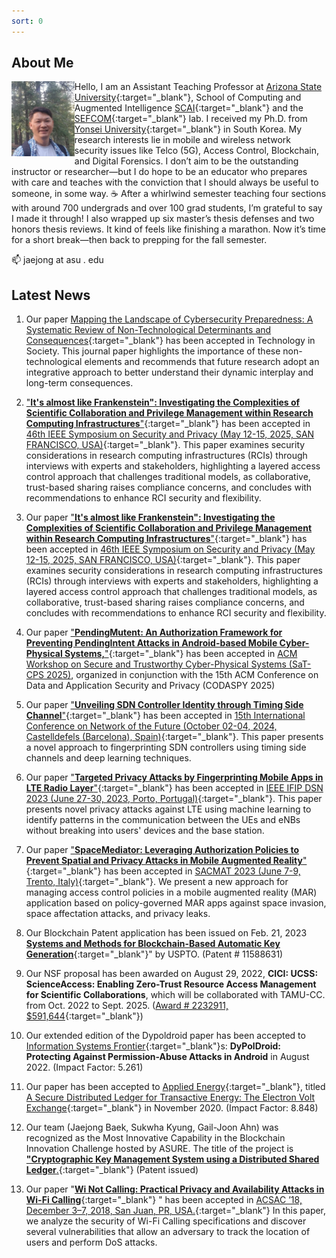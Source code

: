 ```yaml
---
sort: 0
---
```

## About Me
<img align=left src="../images/jaejong.jpg"  width="20%">

Hello, I am an Assistant Teaching Professor at [Arizona State University](https://www.asu.edu/){:target="_blank"}, School of Computing and Augmented Intelligence [SCAI](https://scai.engineering.asu.edu/){:target="_blank"} and the [SEFCOM](https://sefcom.asu.edu/){:target="_blank"} lab. I received my Ph.D. from [Yonsei University](https://www.yonsei.ac.kr/en_sc/index.jsp){:target="_blank"} in South Korea. My research interests lie in mobile and wireless network security issues like Telco (5G), Access Control, Blockchain, and Digital Forensics. I don’t aim to be the outstanding instructor or researcher—but I do hope to be an educator who prepares with care and teaches with the conviction that I should always be useful to someone, in some way. ☕ After a whirlwind semester teaching four sections with around 700 undergrads and over 100 grad students, I’m grateful to say I made it through! I also wrapped up six master’s thesis defenses and two honors thesis reviews. It kind of feels like finishing a marathon. Now it’s time for a short break—then back to prepping for the fall semester.


📫 jaejong at asu . edu

## Latest News
1. Our paper [Mapping the Landscape of Cybersecurity Preparedness: A Systematic Review of Non-Technological Determinants and Consequences](https://www.sciencedirect.com/science/article/pii/S0160791X25002325){:target="_blank"} has been accepted in Technology in Society. This journal paper highlights the importance of these non-technological elements and recommends that future research adopt an integrative approach to better understand their dynamic interplay and long-term consequences.
  
3.   ["**It's almost like Frankenstein": Investigating the Complexities
of Scientific Collaboration and Privilege Management within Research
Computing Infrastructures**"](https://sp2025.ieee-security.org/){:target="_blank"} has been accepted in [46th IEEE Symposium on
Security and Privacy (May 12-15, 2025, SAN FRANCISCO, USA)](https://sp2025.ieee-security.org/){:target="_blank"}. This paper examines security considerations in research computing infrastructures (RCIs) through interviews with experts and stakeholders, highlighting a layered access control approach that challenges traditional models, as collaborative, trust-based sharing raises compliance concerns, and concludes with recommendations to enhance RCI security and flexibility.

1. Our paper ["**It's almost like Frankenstein": Investigating the Complexities
of Scientific Collaboration and Privilege Management within Research
Computing Infrastructures**"](https://sp2025.ieee-security.org/){:target="_blank"} has been accepted in [46th IEEE Symposium on
Security and Privacy (May 12-15, 2025, SAN FRANCISCO, USA)](https://sp2025.ieee-security.org/){:target="_blank"}. This paper examines security considerations in research computing infrastructures (RCIs) through interviews with experts and stakeholders, highlighting a layered access control approach that challenges traditional models, as collaborative, trust-based sharing raises compliance concerns, and concludes with recommendations to enhance RCI security and flexibility.

2. Our paper ["**PendingMutent: An Authorization Framework for Preventing PendingIntent Attacks in Android-based Mobile Cyber-Physical Systems,**"](../papers/pending-mutent-satcps2025.pdf){:target="_blank"} has been accepted in [ACM Workshop on Secure and Trustworthy Cyber-Physical Systems (SaT-CPS 2025)](https://sites.google.com/view/sat-cps-2025), organized in conjunction with the 15th ACM Conference on Data and Application Security and Privacy (CODASPY 2025)

3. Our paper ["**Unveiling SDN Controller Identity through Timing Side Channel**"](../papers/dsn23.pdf){:target="_blank"} has been accepted in [15th International Conference on Network of the Future (October 02-04, 2024, Castelldefels (Barcelona), Spain)](http://nof.dnac.org/){:target="_blank"}. This paper presents a novel approach to fingerprinting SDN controllers using timing side channels and deep learning techniques.

4. Our paper ["**Targeted Privacy Attacks by Fingerprinting Mobile Apps in LTE Radio Layer**"](https://sefcom.asu.edu/publications/jaejong-dsn23.pdf){:target="_blank"} has been accepted in [IEEE IFIP DSN  2023 (June 27-30, 2023, Porto, Portugal)](https://dsn2023.dei.uc.pt/){:target="_blank"}.  This paper presents novel privacy attacks against LTE using machine learning to identify patterns in the communication between the UEs and eNBs without breaking into users' devices and the base station.

5. Our paper ["**SpaceMediator: Leveraging Authorization Policies to Prevent Spatial and Privacy Attacks in Mobile Augmented Reality**"](https://sefcom.asu.edu/publications/jaejong-sactmat23.pdf){:target="_blank"} has been accepted in [SACMAT 2023 (June 7-9, Trento, Italy)](https://sacmat2023.fbk.eu/){:target="_blank"}. We present a new approach for managing access control policies in a mobile augmented reality (MAR) application based on policy-governed MAR apps against space invasion, space affectation attacks, and privacy leaks.

6. Our Blockchain Patent application has been issued on Feb. 21, 2023 [**Systems and Methods for Blockchain-Based Automatic Key Generation**](https://patentcenter.uspto.gov/applications/17067426){:target="_blank"}" by USPTO. (Patent # 11588631)

7. Our NSF proposal has been awarded on August  29, 2022, **CICI: UCSS: ScienceAccess: Enabling Zero-Trust Resource Access Management for Scientific Collaborations**, which will be collaborated with TAMU-CC. from Oct. 2022 to Sept. 2025. ([Award # 2232911, $591,644](https://nsf.gov/awardsearch/showAward?AWD_ID=2232911){:target="_blank"})

8. Our extended edition of the Dypoldroid paper has been accepted to [Information Systems Frontier](https://www.springer.com/journal/10796){:target="_blank"}s: **DyPolDroid: Protecting Against Permission-Abuse Attacks in Android** in August 2022. (Impact Factor: 5.261)

9. Our paper has been accepted to [Applied Energy](https://www.journals.elsevier.com/applied-energy){:target="_blank"}, titled [A Secure Distributed Ledger for Transactive Energy: The Electron Volt Exchange](https://doi.org/10.1016/j.apenergy.2020.116208){:target="_blank"} in November 2020. (Impact Factor: 8.848)

10. Our team (Jaejong Baek, Sukwha Kyung, Gail-Joon Ahn) was recognized as the Most Innovative Capability in the Blockchain Innovation Challenge hosted by ASURE. The title of the project is [**"Cryptographic Key Management System using a Distributed Shared Ledger**.](https://twitter.com/ASUREASU/status/1138645169828294656){:target="_blank"} (Patent issued)

11. Our paper "[**Wi Not Calling: Practical Privacy and Availability Attacks in Wi-Fi Calling**](https://adamdoupe.com/publications/wi-not-calling-acsac2018.pdf){:target="_blank"} " has been accepted in [ACSAC ’18, December 3–7, 2018, San Juan, PR, USA.](https://www.acsac.org/){:target="_blank"} In this paper, we analyze the security of Wi-Fi Calling specifications and discover several vulnerabilities that allow an adversary to track the location of users and perform DoS attacks.

